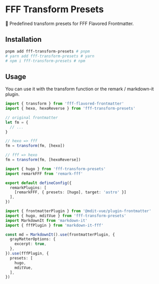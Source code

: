 # FFF Transform Presets

🌟 Predefined transform presets for FFF Flavored Frontmatter.

## Installation

```bash
pnpm add fff-transform-presets # pnpm
# yarn add fff-transform-presets # yarn
# npm i fff-transform-presets # npm
```

## Usage

You can use it with the transform function or the remark / markdown-it plugin.

```ts
import { transform } from 'fff-flavored-frontmatter'
import { hexo, hexoReverse } from 'fff-transform-presets'

// original frontmatter
let fm = {
  // ...
}

// hexo => fff
fm = transform(fm, [hexo])

// fff => hexo
fm = transform(fm, [hexoReverse])
```

```ts
import { hugo } from 'fff-transform-presets'
import remarkFFF from 'remark-fff'

export default defineConfig({
  remarkPlugins: [
    [remarkFFF, { presets: [hugo], target: 'astro' }]
  ],
})
```

```ts
import { frontmatterPlugin } from '@mdit-vue/plugin-frontmatter'
import { hugo, mditVue } from 'fff-transform-presets'
import MarkdownIt from 'markdown-it'
import { fffPlugin } from 'markdown-it-fff'

const md = MarkdownIt().use(frontmatterPlugin, {
  grayMatterOptions: {
    excerpt: true,
  },
}).use(fffPlugin, {
  presets: [
    hugo,
    mditVue,
  ],
})
```

